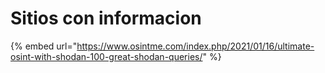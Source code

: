 # Sitios con informacion

{% embed url="https://www.osintme.com/index.php/2021/01/16/ultimate-osint-with-shodan-100-great-shodan-queries/" %}
